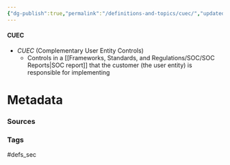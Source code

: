 ```yaml
---
{"dg-publish":true,"permalink":"/definitions-and-topics/cuec/","updated":"2025-06-12T12:42:56.865-07:00"}
---
```


#### CUEC
- *CUEC* (Complementary User Entity Controls)
	- Controls in a [[Frameworks, Standards, and Regulations/SOC/SOC Reports\|SOC report]] that the customer (the user entity) is responsible for implementing






# Metadata

### Sources


### Tags
#defs_sec 